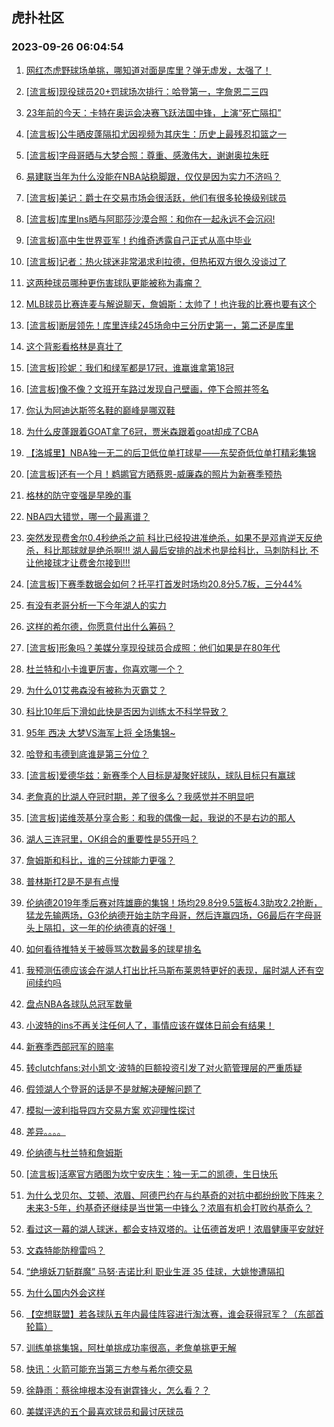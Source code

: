 ## 虎扑社区 
### 2023-09-26 06:04:54

1. [网红杰虎野球场单挑，哪知道对面是库里？弹无虚发，太强了！](https://bbs.hupu.com/62224603.html)

2. [[流言板]现役球员20+罚球场次排行：哈登第一，字詹恩二三四](https://bbs.hupu.com/62226275.html)

3. [23年前的今天：卡特在奥运会决赛飞跃法国中锋，上演“死亡隔扣”](https://bbs.hupu.com/62222355.html)

4. [[流言板]公牛晒皮蓬隔扣尤因视频为其庆生：历史上最残忍扣篮之一](https://bbs.hupu.com/62226195.html)

5. [[流言板]字母哥晒与大梦合照：尊重、感激伟大，谢谢奥拉朱旺](https://bbs.hupu.com/62226091.html)

6. [易建联当年为什么没能在NBA站稳脚跟，仅仅是因为实力不济吗？](https://bbs.hupu.com/62222565.html)

7. [[流言板]美记：爵士在交易市场会很活跃，他们有很多轮换级别球员](https://bbs.hupu.com/62225781.html)

8. [[流言板]库里Ins晒与阿耶莎沙漠合照：和你在一起永远不会沉闷!](https://bbs.hupu.com/62226216.html)

9. [[流言板]高中生世界亚军！约维奇透露自己正式从高中毕业](https://bbs.hupu.com/62225886.html)

10. [[流言板]记者：热火球迷非常渴求利拉德，但热拓双方很久没谈过了](https://bbs.hupu.com/62225678.html)

11. [这两种球员哪种更伤害球队更能被称为毒瘤？](https://bbs.hupu.com/62226072.html)

12. [MLB球员比赛连麦与解说聊天，詹姆斯：太帅了！也许我的比赛也要有这个](https://bbs.hupu.com/62225463.html)

13. [[流言板]断层领先！库里连续245场命中三分历史第一，第二还是库里](https://bbs.hupu.com/62223302.html)

14. [这个背影看格林是真壮了](https://bbs.hupu.com/62222840.html)

15. [[流言板]珍妮：我们和绿军都是17冠，谁赢谁拿第18冠](https://bbs.hupu.com/62219228.html)

16. [[流言板]像不像？文班开车路过发现自己壁画，停下合照并签名](https://bbs.hupu.com/62226037.html)

17. [你认为阿迪达斯签名鞋的巅峰是哪双鞋](https://bbs.hupu.com/62225218.html)

18. [为什么皮蓬跟着GOAT拿了6冠，贾米森跟着goat却成了CBA](https://bbs.hupu.com/62226495.html)

19. [【洛城里】NBA独一无二的后卫低位单打球星——东契奇低位单打精彩集锦](https://bbs.hupu.com/62219259.html)

20. [[流言板]还有一个月！鹈鹕官方晒蔡恩-威廉森的照片为新赛季预热](https://bbs.hupu.com/62224490.html)

21. [格林的防守变强是早晚的事](https://bbs.hupu.com/62225071.html)

22. [NBA四大错觉，哪一个最离谱？](https://bbs.hupu.com/62226505.html)

23. [突然发现费舍尔0.4秒绝杀之前 科比已经投进准绝杀，如果不是邓肯逆天反绝杀，科比那球就是绝杀啊!!!  湖人最后安排的战术也是给科比，马刺防科比 不让他接球才让费舍尔接到!!!](https://bbs.hupu.com/62222961.html)

24. [[流言板]下赛季数据会如何？托平打首发时场均20.8分5.7板，三分44%](https://bbs.hupu.com/62224593.html)

25. [有没有老哥分析一下今年湖人的实力](https://bbs.hupu.com/62226413.html)

26. [这样的希尔德，你愿意付出什么筹码？](https://bbs.hupu.com/62223867.html)

27. [[流言板]形象吗？美媒分享现役球员合成照：他们如果是在80年代](https://bbs.hupu.com/62223519.html)

28. [杜兰特和小卡谁更厉害，你喜欢哪一个？](https://bbs.hupu.com/62226434.html)

29. [为什么01艾弗森没有被称为灭霸艾？](https://bbs.hupu.com/62220198.html)

30. [科比10年后下滑如此快是否因为训练太不科学导致？](https://bbs.hupu.com/62226208.html)

31. [95年 西决 大梦VS海军上将 全场集锦~](https://bbs.hupu.com/62159957.html)

32. [哈登和韦德到底谁是第三分位？](https://bbs.hupu.com/62226218.html)

33. [[流言板]爱德华兹：新赛季个人目标是凝聚好球队，球队目标只有赢球](https://bbs.hupu.com/62224485.html)

34. [老詹真的比湖人夺冠时期，差了很多么？我感觉并不明显吧](https://bbs.hupu.com/62225957.html)

35. [[流言板]诺维茨基分享合影：和我的偶像一起，我说的不是右边的那人](https://bbs.hupu.com/62224014.html)

36. [湖人三连冠里，OK组合的重要性是55开吗？](https://bbs.hupu.com/62224112.html)

37. [詹姆斯和科比，谁的三分球能力更强？](https://bbs.hupu.com/62225148.html)

38. [普林斯打2是不是有点慢](https://bbs.hupu.com/62225615.html)

39. [伦纳德2019年季后赛对阵雄鹿的集锦！场均29.8分9.5篮板4.3助攻2.2抢断，猛龙先输两场，G3伦纳德开始主防字母哥，然后连赢四场，G6最后在字母哥头上隔扣，这一年的伦纳德真的好强！](https://bbs.hupu.com/62218219.html)

40. [如何看待推特关于被辱骂次数最多的球星排名](https://bbs.hupu.com/62225454.html)

41. [我预测伍德应该会在湖人打出比托马斯布莱恩特更好的表现，届时湖人还有空间续约吗](https://bbs.hupu.com/62226016.html)

42. [盘点NBA各球队总冠军数量](https://bbs.hupu.com/62225995.html)

43. [小波特的ins不再关注任何人了，事情应该在媒体日前会有结果！](https://bbs.hupu.com/62218598.html)

44. [新赛季西部冠军的赔率](https://bbs.hupu.com/62225978.html)

45. [转clutchfans:对小凯文·波特的巨额投资引发了对火箭管理层的严重质疑](https://bbs.hupu.com/62173336.html)

46. [假领湖人个登哥的话是不是就解决硬解问题了](https://bbs.hupu.com/62225062.html)

47. [模拟一波利指导四方交易方案 欢迎理性探讨](https://bbs.hupu.com/62225732.html)

48. [差异。。。。](https://bbs.hupu.com/62225559.html)

49. [伦纳德与杜兰特和詹姆斯](https://bbs.hupu.com/62225567.html)

50. [[流言板]活塞官方晒图为坎宁安庆生：独一无二的凯德，生日快乐](https://bbs.hupu.com/62224379.html)

51. [为什么戈贝尔、艾顿、浓眉、阿德巴约在与约基奇的对抗中都纷纷败下阵来？未来3-5年，约基奇还继续是当世第一中锋么？浓眉有机会打败约基奇么？](https://bbs.hupu.com/62225841.html)

52. [看过这一幕的湖人球迷，都会支持双塔的。让伍德首发吧！浓眉健康平安就好](https://bbs.hupu.com/62225569.html)

53. [文森特能防穆雷吗？](https://bbs.hupu.com/62224665.html)

54. [“绝境妖刀斩群魔” 马努·吉诺比利 职业生涯 35 佳球，大姚惨遭隔扣](https://bbs.hupu.com/62222865.html)

55. [为什么国内外会这样](https://bbs.hupu.com/62225423.html)

56. [【空想联盟】若各球队五年内最佳阵容进行淘汰赛，谁会获得冠军？（东部首轮篇）](https://bbs.hupu.com/62225442.html)

57. [训练单挑集锦，阿杜单挑成功率很高，老詹单挑更无解](https://bbs.hupu.com/62224896.html)

58. [快讯：火箭可能充当第三方参与希尔德交易](https://bbs.hupu.com/62216964.html)

59. [徐静雨：蔡徐坤根本没有谢霆锋火，怎么看？？](https://bbs.hupu.com/62225558.html)

60. [美媒评选的五个最喜欢球员和最讨厌球员](https://bbs.hupu.com/62225429.html)

